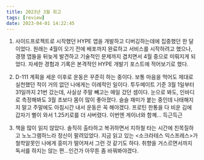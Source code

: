 ```yaml
---
title: 2023년 3월 회고
tags: [review]
date: 2023-04-01 14:22:45
---
```


<!-- excerpt -->

<!-- toc -->

1. 사이드프로젝트로 시작했던 HYPE 앱을 개발하고 디버깅하는데에 집중했던 한 달이었다. 원래는 4월이 오기 전에 배포까지 완료하고 서비스를 시작하려고 했으나, 경쟁 앱들을 뒤늦게 발견하고 기술적인 문제까지 겹치면서 4월 중으로 미뤄지게 되었다. 자세한 경험과 기록은 본격적인 HYPE 개발기 포스트에 적어보기로 했다.

2. D-111 계획을 세운 이후로 운동은 꾸준히 하는 중이다. 보통 마음을 먹어도 제대로 실천했던 적이 거의 없던 나에게는 이례적인 일이다. 투두메이트 기준 3월 1일부터 31일까지 21번 갔는데, 사실상 주말 빼고는 매일 갔던 셈이다. 눈으로 봐도, 인바디로 측정해봐도 3월 초보다 몸이 많이 좋아졌다. 슬슬 재미가 붙는 중인데 나태해지지 말고 주말에도 아침시간 내서 운동은 꼭 해야겠다. 프로틴 한통을 다 비운 김에 갑자기 삘이 와서 1.25키로를 더 사버렸다. 이번엔 게이너와 함꼐... 득근득근

3. 책을 많이 읽지 않았다. 솔직히 출타하고 복귀하면서 지하철 타는 시간에 친목질하고 노노그램하느라 정신이 팔려있었다. 지금 읽고 있는 <소크라테스 익스프레스>가 철학알못인 나에게 흥미가 떨어져서 그런 것 같기도 하다. 취향을 거스르면서까지 독서를 하지는 않는 편...인건가 아무튼 좀 바꿔봐야겠다.
